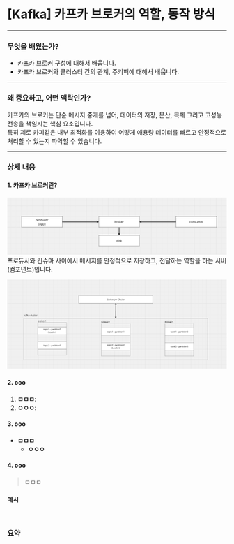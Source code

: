# [Kafka] 카프카 브로커의 역할, 동작 방식

---
### 무엇을 배웠는가?
* 카프카 브로커 구성에 대해서 배웁니다.
* 카프카 브로커와 클러스터 간의 관계, 주키퍼에 대해서 배웁니다. 

---
### 왜 중요하고, 어떤 맥락인가?
카프카의 브로커는 단순 메시지 중개를 넘어, 데이터의 저장, 분산, 복제 그리고 고성능 전송을 책임지는 핵심 요소입니다.   
특히 제로 카피같은 내부 최적화를 이용하여 어떻게 애용량 데이터를 빠르고 안정적으로 처리할 수 있는지 파악할 수 있습니다.

---
### 상세 내용
#### 1. 카프카 브로커란?
![broker1.png](../img/kafka/broker1.png)
프로듀서와 컨슈마 사이에서 메시지를 안정적으로 저장하고, 전달하는 역할을 하는 서버(컴포넌트)입니다.

![broker2.png](../img/kafka/broker2.png)
#### 2. ooo

1. **ㅁㅁㅁ**:
2. **ㅇㅇㅇ**:

#### 3. ooo
* **ㅁㅁㅁ**
    * **ㅇㅇㅇ**

#### 4. ooo

> ㅁㅁㅁ

#### 예시
```sql

```

```mermaid

```

### 요약